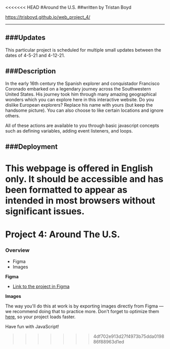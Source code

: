 <<<<<<< HEAD
#Around the U.S.
##written by Tristan Boyd

https://trisboyd.github.io/web_project_4/

***

###Updates
---
This particular project is scheduled for multiple small updates between the dates of 4-5-21 and 4-12-21.

###Description
---
In the early 16th century the Spanish explorer and conquistador Francisco Coronado embarked on a legendary journey across the Southwestern
United States.  His journey took him through many amazing geographical wonders which you can explore here in this interactive website.  Do
you dislike European explorers?  Replace his name with yours (but keep the handsome picture).  You can also choose to like certain locations
and ignore others.

All of these actions are available to you through basic javascript concepts such as defining variables, adding event listeners, and loops.

###Deployment
---
This webpage is offered in English only.  It should be accessible and has been formatted to appear as intended in most browsers
without significant issues.
=======
# Project 4: Around The U.S.

### Overview

* Figma
* Images

**Figma**

* [Link to the project in Figma](https://www.figma.com/file/SurN1jaeEQIhuZEDMhmWWf/Sprint-4-Around-The-U.S.-desktop-mobile?node-id=0%3A1)

**Images**

The way you'll do this at work is by exporting images directly from Figma — we recommend doing that to practice more. Don't forget to optimize them [here](https://tinypng.com/), so your project loads faster. 

Have fun with JavaScript!
>>>>>>> 4df702e913d27f4973b75dda019886f88963d1ed
